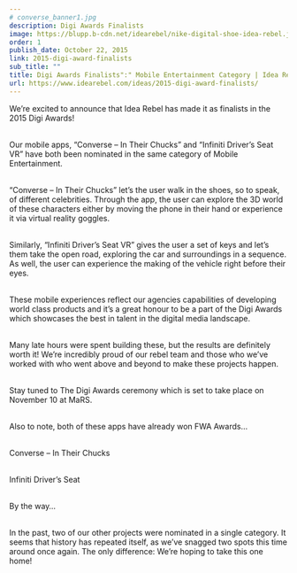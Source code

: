 ```yaml
---
# converse_banner1.jpg
description: Digi Awards Finalists
image: https://blupp.b-cdn.net/idearebel/nike-digital-shoe-idea-rebel.jpeg?quality=80&width=800
order: 1
publish_date: October 22, 2015
link: 2015-digi-award-finalists
sub_title: ""
title: Digi Awards Finalists":" Mobile Entertainment Category | Idea Rebel
url: https://www.idearebel.com/ideas/2015-digi-award-finalists/
---
```

We’re excited to announce that Idea Rebel has made it as finalists in the 2015 Digi Awards!

\
Our mobile apps, “Converse – In Their Chucks” and “Infiniti Driver’s Seat VR” have both been nominated in the same category of Mobile Entertainment.

\
“Converse – In Their Chucks” let’s the user walk in the shoes, so to speak, of different celebrities.  Through the app, the user can explore the 3D world of these characters either by moving the phone in their hand or experience it via virtual reality goggles.

\
Similarly, “Infiniti Driver’s Seat VR” gives the user a set of keys and let’s them take the open road, exploring the car and surroundings in a sequence.  As well, the user can experience the making of the vehicle right before their eyes.

\
These mobile experiences reflect our agencies capabilities of developing world class products and it’s a great honour to be a part of the Digi Awards which showcases the best in talent in the digital media landscape.

\
Many late hours were spent building these, but the results are definitely worth it!  We’re incredibly proud of our rebel team and those who we’ve worked with who went above and beyond to make these projects happen.

\
Stay tuned to The Digi Awards ceremony which is set to take place on November 10 at MaRS.

\
Also to note, both of these apps have already won FWA Awards…

\
Converse – In Their Chucks

\
Infiniti Driver’s Seat

\
By the way…

\
In the past, two of our other projects were nominated in a single category.  It seems that history has repeated itself, as we’ve snagged two spots this time around once again. The only difference: We’re hoping to take this one home!
